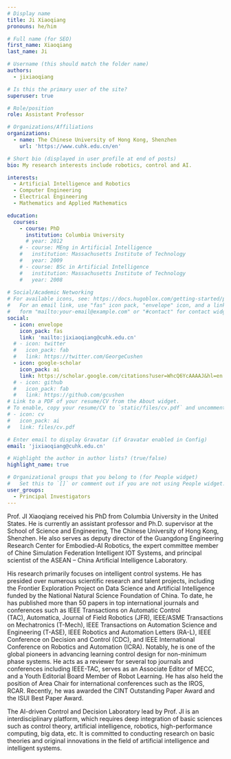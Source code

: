 ```yaml
---
# Display name
title: Ji Xiaoqiang
pronouns: he/him

# Full name (for SEO)
first_name: Xiaoqiang
last_name: Ji

# Username (this should match the folder name)
authors:
  - jixiaoqiang

# Is this the primary user of the site?
superuser: true

# Role/position
role: Assistant Professor

# Organizations/Affiliations
organizations:
  - name: The Chinese University of Hong Kong, Shenzhen
    url: 'https://www.cuhk.edu.cn/en'

# Short bio (displayed in user profile at end of posts)
bio: My research interests include robotics, control and AI.

interests:
  - Artificial Intelligence and Robotics
  - Computer Engineering
  - Electrical Engineering
  - Mathematics and Applied Mathematics

education:
  courses:
    - course: PhD
      institution: Columbia University
      # year: 2012
    # - course: MEng in Artificial Intelligence
    #   institution: Massachusetts Institute of Technology
    #   year: 2009
    # - course: BSc in Artificial Intelligence
    #   institution: Massachusetts Institute of Technology
    #   year: 2008
    
# Social/Academic Networking
# For available icons, see: https://docs.hugoblox.com/getting-started/page-builder/#icons
#   For an email link, use "fas" icon pack, "envelope" icon, and a link in the
#   form "mailto:your-email@example.com" or "#contact" for contact widget.
social:
  - icon: envelope
    icon_pack: fas
    link: 'mailto:jixiaoqiang@cuhk.edu.cn'
  # - icon: twitter
  #   icon_pack: fab
  #   link: https://twitter.com/GeorgeCushen
  - icon: google-scholar
    icon_pack: ai
    link: https://scholar.google.com/citations?user=WhcQ6YcAAAAJ&hl=en
  # - icon: github
  #   icon_pack: fab
  #   link: https://github.com/gcushen
# Link to a PDF of your resume/CV from the About widget.
# To enable, copy your resume/CV to `static/files/cv.pdf` and uncomment the lines below.
# - icon: cv
#   icon_pack: ai
#   link: files/cv.pdf

# Enter email to display Gravatar (if Gravatar enabled in Config)
email: 'jixiaoqiang@cuhk.edu.cn'

# Highlight the author in author lists? (true/false)
highlight_name: true

# Organizational groups that you belong to (for People widget)
#   Set this to `[]` or comment out if you are not using People widget.
user_groups:
  - Principal Investigators
---
```


Prof. JI Xiaoqiang received his PhD from Columbia University in the United States. He is currently an assistant professor and Ph.D. supervisor at the School of Science and Engineering, The Chinese University of Hong Kong, Shenzhen. He also serves as deputy director of the Guangdong Engineering Research Center for Embodied-AI Robotics, the expert committee member of Chine Simulation Federation Intelligent IOT Systems, and principal scientist of the ASEAN – China Artificial Intelligence Laboratory.

His research primarily focuses on intelligent control systems. He has presided over numerous scientific research and talent projects, including the Frontier Exploration Project on Data Science and Artificial Intelligence funded by the National Natural Science Foundation of China. To date, he has published more than 50 papers in top international journals and conferences such as IEEE Transactions on Automatic Control (TAC), Automatica, Journal of Field Robotics (JFR), IEEE/ASME Transactions on Mechatronics (T-Mech), IEEE Transactions on Automation Science and Engineering (T-ASE), IEEE Robotics and Automation Letters (RA-L), IEEE Conference on Decision and Control (CDC), and IEEE International Conference on Robotics and Automation (ICRA). Notably, he is one of the global pioneers in advancing learning control design for non-minimum phase systems. He acts as a reviewer for several top journals and conferences including IEEE-TAC, serves as an Associate Editor of MECC, and a Youth Editorial Board Member of Robot Learning. He has also held the position of Area Chair for international conferences such as the IROS, RCAR. Recently, he was awarded the CINT Outstanding Paper Award and the ISUI Best Paper Award.

The AI-driven Control and Decision Laboratory lead by Prof. JI is an interdisciplinary platform, which requires deep integration of basic sciences such as control theory, artificial intelligence, robotics, high-performance computing, big data, etc. It is committed to conducting research on basic theories and original innovations in the field of artificial intelligence and intelligent systems.